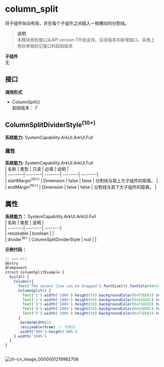 # column_split    
将子组件纵向布局，并在每个子组件之间插入一根横向的分割线。  
> **说明**   
>本模块首批接口从API version 7开始支持。后续版本的新增接口，采用上角标单独标记接口的起始版本  
  
 **子组件**   
无  
    
## 接口  
  
  
    
 **调用形式**     
    
- ColumnSplit()    
起始版本： 7    
## ColumnSplitDividerStyle<sup>(10+)</sup>  
 **系统能力:**  SystemCapability.ArkUI.ArkUI.Full    
### 属性    
 **系统能力:**  SystemCapability.ArkUI.ArkUI.Full    
| 名称 | 类型 | 只读 | 必填 | 说明 |  
| --------| --------| --------| --------| --------|  
| startMargin<sup>(10+)</sup> | Dimension | false | false | 分割线与其上方子组件的距离。 |  
| endMargin<sup>(10+)</sup> | Dimension | false | false | 分割线与其下方子组件的距离。 |  
    
## 属性  
    
 **系统能力：** SystemCapability.ArkUI.ArkUI.Full    
| 名称 | 类型 | 说明 |  
| --------| --------| --------|  
| resizeable |  boolean |  |  
| divider<sup>10+</sup> |  ColumnSplitDividerStyle \| null |  |  
    
 **示例代码：**   
```js    
// xxx.ets  
@Entry  
@Component  
struct ColumnSplitExample {  
  build() {  
    Column(){  
      Text('The secant line can be dragged').fontSize(9).fontColor(0xCCCCCC).width('90%')  
      ColumnSplit() {  
        Text('1').width('100%').height(50).backgroundColor(0xF5DEB3).textAlign(TextAlign.Center)  
        Text('2').width('100%').height(50).backgroundColor(0xD2B48C).textAlign(TextAlign.Center)  
        Text('3').width('100%').height(50).backgroundColor(0xF5DEB3).textAlign(TextAlign.Center)  
        Text('4').width('100%').height(50).backgroundColor(0xD2B48C).textAlign(TextAlign.Center)  
        Text('5').width('100%').height(50).backgroundColor(0xF5DEB3).textAlign(TextAlign.Center)  
      }  
      .borderWidth(1)  
      .resizeable(true) // 可拖动  
      .width('90%').height('60%')  
    }.width('100%')  
  }  
}  
    
```    
  
![zh-cn_image_0000001219982708](figures/zh-cn_image_0000001219982708.gif)  
